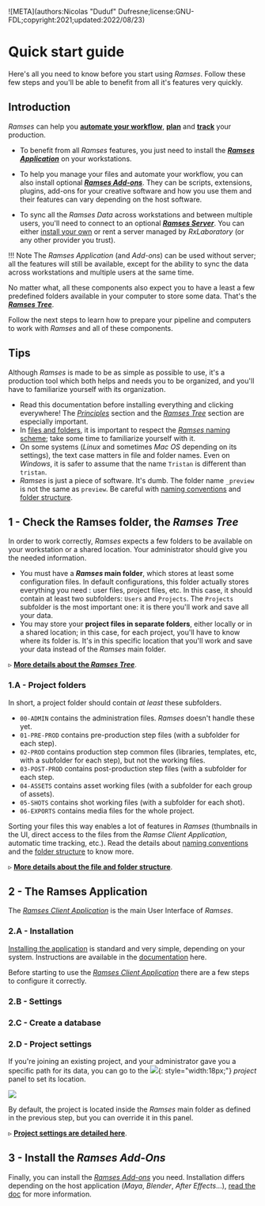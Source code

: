 ![META](authors:Nicolas "Duduf" Dufresne;license:GNU-FDL;copyright:2021;updated:2022/08/23)

# Quick start guide

Here's all you need to know before you start using *Ramses*. Follow these few steps and you'll be able to benefit from all it's features very quickly.

## Introduction

*Ramses* can help you [**automate your workflow**](../pipeline/pipeline.md), [**plan**](../pipeline/planning.md) and [**track**](../pipeline/production.md) your production.

- To benefit from all *Ramses* features, you just need to install the [***Ramses Application***](../components/client/index.md) on your workstations.

- To help you manage your files and automate your workflow, you can also install optional [***Ramses Add-ons***](../components/addons/index.md). They can be scripts, extensions, plugins, add-ons for your creative software and how you use them and their features can vary depending on the host software.

- To sync all the *Ramses Data* across workstations and between multiple users, you'll need to connect to an optional [***Ramses Server***](../components/server/index.md). You can either [install your own](../components/server/install.md) or rent a server managed by *RxLaboratory* (or any other provider you trust).


!!! Note
    The *Ramses Application* (and *Add-ons*) can be used without server; all the features will still be available, except for the ability to sync the data across workstations and multiple users at the same time.

No matter what, all these components also expect you to have a least a few predefined folders available in your computer to store some data. That's the [***Ramses Tree***](../components/files/index.md).

Follow the next steps to learn how to prepare your pipeline and computers to work with *Ramses* and all of these components.

## Tips

Although *Ramses* is made to be as simple as possible to use, it's a production tool which both helps and needs you to be organized, and you'll have to familiarize yourself with its organization.

- Read this documentation before installing everything and clicking everywhere! The [*Principles*](../pipeline/index.md) section and the [*Ramses Tree*](../components/files/index.md) section are especially important.
- In [files and folders](../components/files/index.md), it is important to respect the [*Ramses* naming scheme](../components/files/naming.md); take some time to familiarize yourself with it.
- On some systems (*Linux* and sometimes *Mac OS* depending on its settings), the text case matters in file and folder names. Even on *Windows*, it is safer to assume that the name `Tristan` is different than `tristan`.
- *Ramses* is just a piece of software. It's dumb. The folder name `_preview` is not the same as `preview`. Be careful with [naming conventions](../components/files/naming.md) and [folder structure](../components/files/tree.md).

## 1 - Check the Ramses folder, the *Ramses Tree*

In order to work correctly, *Ramses* expects a few folders to be available on your workstation or a shared location. Your administrator should give you the needed information.

- You must have a __*Ramses* main folder__, which stores at least some configuration files. In default configurations, this folder actually stores everything you need : user files, project files, etc. In this case, it should contain at least two subfolders: `Users` and `Projects`. The `Projects` subfolder is the most important one: it is there you'll work and save all your data.
- You may store your __project files in separate folders__, either locally or in a shared location; in this case, for each project, you'll have to know where its folder is. It's in this specific location that you'll work and save your data instead of the *Ramses* main folder.

▹ [__More details about the *Ramses Tree*__](../components/files/index.md).

### 1.A - Project folders

In short, a project folder should contain *at least* these subfolders.

- `00-ADMIN` contains the administration files. *Ramses* doesn't handle these yet.
- `01-PRE-PROD` contains pre-production step files (with a subfolder for each step).
- `02-PROD` contains production step common files (libraries, templates, etc, with a subfolder for each step), but not the working files.
- `03-POST-PROD` contains post-production step files (with a subfolder for each step.
- `04-ASSETS` contains asset working files (with a subfolder for each group of assets).
- `05-SHOTS` contains shot working files (with a subfolder for each shot).
- `06-EXPORTS` contains media files for the whole project.

Sorting your files this way enables a lot of features in *Ramses* (thumbnails in the UI, direct access to the files from the *Ramse Client Application*, automatic time tracking, etc.). Read the details about [naming conventions](../components/files/naming.md) and the [folder structure](../components/files/tree.md) to know more.

▹ [__More details about the file and folder structure__](../components/files/index.md).

## 2 - The Ramses Application

The [*Ramses Client Application*](../components/client/index.md) is the main User Interface of *Ramses*.

### 2.A - Installation

[Installing the application](../components/client/install.md) is standard and very simple, depending on your system. Instructions are available in the [documentation](../components/client/install.md) here.

Before starting to use the [*Ramses Client Application*](../components/client/index.md) there are a few steps to configure it correctly.

### 2.B - Settings

### 2.C - Create a database



### 2.D - Project settings

If you're joining an existing project, and your administrator gave you a specific path for its data, you can go to the ![](/img/icons/cinema-movie-settings_bl.svg){: style="width:18px;"} *project* panel to set its location.

![](/img/client/project.png)

By default, the project is located inside the *Ramses* main folder as defined in the previous step, but you can override it in this panel.

▹ [__Project settings are detailed here__](../components/client/project.md).

## 3 - Install the *Ramses Add-Ons*

Finally, you can install the [*Ramses Add-ons*](../components/addons/index.md) you need. Installation differs depending on the host application (*Maya*, *Blender*, *After Effects*...), [read the doc](../components/addons/index.md) for more information.
